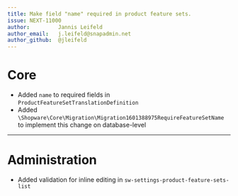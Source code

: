 ```yaml
---
title: Make field "name" required in product feature sets.
issue: NEXT-11000
author:         Jannis Leifeld
author_email:   j.leifeld@snapadmin.net
author_github:  @jleifeld
---
```

# Core
* Added `name` to required fields in `ProductFeatureSetTranslationDefinition`
* Added `\Shopware\Core\Migration\Migration1601388975RequireFeatureSetName` to implement this change on database-level
___
# Administration
* Added validation for inline editing in `sw-settings-product-feature-sets-list`
